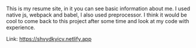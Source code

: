 This is my resume site, in it you can see basic information about me. 
I used native js, webpack and babel, I also used preprocessor. 
I think it would be cool to come back to this project after some time and look at my code with experience.
 
Link: https://shvydkyicv.netlify.app
